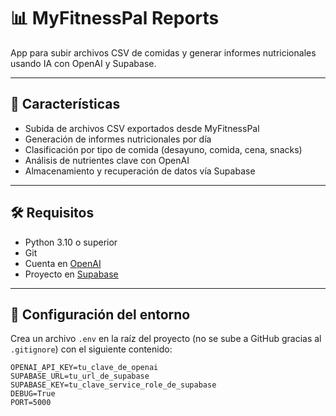 # 📊 MyFitnessPal Reports

App para subir archivos CSV de comidas y generar informes nutricionales usando IA con OpenAI y Supabase.

---

## 🚀 Características

- Subida de archivos CSV exportados desde MyFitnessPal
- Generación de informes nutricionales por día
- Clasificación por tipo de comida (desayuno, comida, cena, snacks)
- Análisis de nutrientes clave con OpenAI
- Almacenamiento y recuperación de datos vía Supabase

---

## 🛠️ Requisitos

- Python 3.10 o superior
- Git
- Cuenta en [OpenAI](https://platform.openai.com/)
- Proyecto en [Supabase](https://supabase.com/)

---

## 🔐 Configuración del entorno

Crea un archivo `.env` en la raíz del proyecto (no se sube a GitHub gracias al `.gitignore`) con el siguiente contenido:

```env
OPENAI_API_KEY=tu_clave_de_openai
SUPABASE_URL=tu_url_de_supabase
SUPABASE_KEY=tu_clave_service_role_de_supabase
DEBUG=True
PORT=5000
